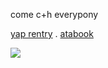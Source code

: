come c+h everypony
   
   [yap rentry](https://rentry.co/pussyeater69) . [atabook](https://gojo.atabook.org/) 

![](https://media.tenor.com/3Y2AW4PWg9cAAAAi/mystic-messenger-707.gif) 
